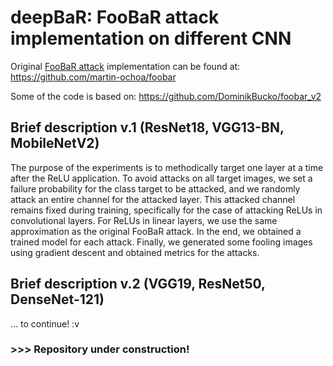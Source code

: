 # deepBaR: FooBaR attack implementation on different CNN 

Original [FooBaR attack](https://arxiv.org/abs/2109.11249) implementation can be found at:
https://github.com/martin-ochoa/foobar

Some of the code is based on:
https://github.com/DominikBucko/foobar_v2

## Brief description v.1 (ResNet18, VGG13-BN, MobileNetV2)
The purpose of the experiments is to methodically target one layer at a time after the ReLU application. To avoid attacks on all target images, we set a failure probability for the class target to be attacked, and we randomly attack an entire channel for the attacked layer. This attacked channel remains fixed during training, specifically for the case of attacking ReLUs in convolutional layers. For ReLUs in linear layers, we use the same approximation as the original FooBaR attack. In the end, we obtained a trained model for each attack. Finally, we generated some fooling images using gradient descent and obtained metrics for the attacks.

## Brief description v.2 (VGG19, ResNet50, DenseNet-121)
... to continue! :v


### >>> Repository under construction!


